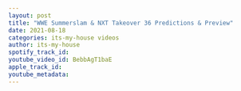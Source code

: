 ```yaml
---
layout: post
title: "WWE Summerslam & NXT Takeover 36 Predictions & Preview"
date: 2021-08-18
categories: its-my-house videos
author: its-my-house
spotify_track_id: 
youtube_video_id: BebbAgT1baE
apple_track_id: 
youtube_metadata: 
---
```

